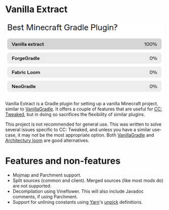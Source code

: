 # Vanilla Extract
<p align="center">
<img src="docs/tumblr.png"
  alt="A screenshot of a Tumblr poll titled 'Best Minecraft Gradle Plugin?'. Vanilla extract sits at 100% of the vote."
  title="A hypothetical tumblr poll." />
</p>

Vanilla Extract is a Gradle plugin for setting up a vanilla Minecraft project,
similar to [VanillaGradle]. It offers a couple of features that are useful for
[CC: Tweaked], but in doing so sacrifices the flexibility of similar plugins.

This project is not recommended for general use. This was written to solve
several issues specific to CC: Tweaked, and unless you have a similar use-case,
it may not be the most appropriate option. Both [VanillaGradle] and
[Architectury loom] are good alternatives.

# Features and non-features
 - Mojmap and Parchment support.
 - Split sources (common and client). Merged sources (like most mods do) are not
   supported.
 - Decompilation using Vineflower. This will also include Javadoc comments, if
   using Parchment.
 - Support for unlining constants using [Yarn]'s [unpick] definitions.

[VanillaGradle]: https://github.com/SpongePowered/VanillaGradle/
[CC: Tweaked]: https://github.com/cc-tweaked/CC-Tweaked
[unpick]: https://github.com/fabricMC/unpick
[Yarn]: https://github.com/fabricMC/yarn
[architectury loom]: https://github.com/architectury/architectury-loom
